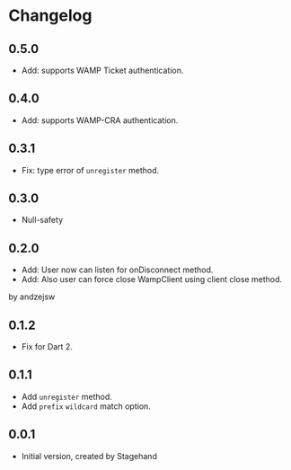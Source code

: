 # Changelog

## 0.5.0

- Add: supports WAMP Ticket authentication.

## 0.4.0

- Add: supports WAMP-CRA authentication.

## 0.3.1

- Fix: type error of ```unregister``` method.

## 0.3.0

- Null-safety

## 0.2.0

- Add: User now can listen for onDisconnect method.
- Add: Also user can force close WampClient using client close method.

by andzejsw

## 0.1.2

- Fix for Dart 2.

## 0.1.1

- Add ```unregister``` method.
- Add ```prefix``` ```wildcard``` match option.

## 0.0.1

- Initial version, created by Stagehand
